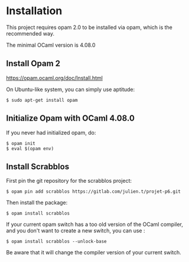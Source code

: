 # Installation

This project requires opam 2.0 to be installed via opam, which is the
recommended way.

The minimal OCaml version is 4.08.0

## Install Opam 2

https://opam.ocaml.org/doc/Install.html

On Ubuntu-like system, you can simply use aptitude:

```
$ sudo apt-get install opam
```

## Initialize Opam with OCaml 4.08.0

If you never had initialized opam, do:

```
$ opam init
$ eval $(opam env)
```

## Install Scrabblos

First pin the git repository for the scrabblos project:

```
$ opam pin add scrabblos https://gitlab.com/julien.t/projet-p6.git
```

Then install the package:

```
$ opam install scrabblos
```

If your current opam switch has a too old version of the OCaml
compiler, and you don't want to create a new switch, you can use :

```
$ opam install scrabblos --unlock-base
```

Be aware that it will change the compiler version of your current
switch.
